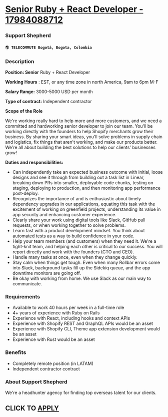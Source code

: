 # [Senior Ruby + React Developer - 17984088712](https://www.remotewlb.com/apply/senior-ruby-react-developer-17984088712)  
### Support Shepherd  
#### `🌎 TELECOMMUTE Bogotá, Bogota, Colombia`  

### **Description**

 **Position: Senior** Ruby + React Developer

 **Working Hours** : EST, or any time zone in north America, 9am to 6pm M-F

 **Salary Range:** 3000-5000 USD per month

 **Type of contract:** Independent contractor

 **Scope of the Role**

We're working really hard to help more and more customers, and we need a committed and hardworking senior developer to join our team. You'll be working directly with the founders to help Shopify merchants grow their business. By sharing your smart ideas, you'll solve problems in supply chain and logistics, fix things that aren't working, and make our products better. We're all about building the best solutions to help our clients' businesses grow!

  
  

 **Duties and responsibilities:**

  * Can independently take an expected business outcome with initial, loose designs and see it through from building out a task list in Linear, breaking down PRs into smaller, deployable code chunks, testing on staging, deploying to production, and then monitoring app performance post-deploy.
  * Recognizes the importance of and is enthusiastic about timely dependency upgrades in our applications, equating this task with the excitement of working on greenfield projects, understanding its value in app security and enhancing customer experience.
  * Clearly share your work using digital tools like Slack, GitHub pull requests, or when working together to solve problems.
  * Learn fast with a product development mindset. You think about automated tests as a way to build confidence in your code.
  * Help your team members (and customers) when they need it. We're a tight-knit team, and helping each other is critical to our success. You will report directly and work with the founders (CTO and CEO).
  * Handle many tasks at once, even when they change quickly.
  * Stay calm when things get tough. Even when many Rollbar errors come into Slack, background tasks fill up the Sidekiq queue, and the app downtime monitors are going off.
  * Be okay with working from home. We use Slack as our main way to communicate.

### **Requirements**

  * Available to work 40 hours per week in a full-time role
  * 4+ years of experience with Ruby on Rails
  * Experience with React, including hooks and context APIs
  * Experience with Shopify REST and GraphQL APIs would be an asset
  * Experience with Shopify CLI, Theme app extension development would be an asset
  * Experience with Rust would be an asset

### **Benefits**

  * Completely remote position (in LATAM)
  * Independent contractor contract

### **About Support Shepherd**

We're a headhunter agency for finding top overseas talent for our clients.

  
## CLICK TO [APPLY](https://www.remotewlb.com/apply/senior-ruby-react-developer-17984088712)

